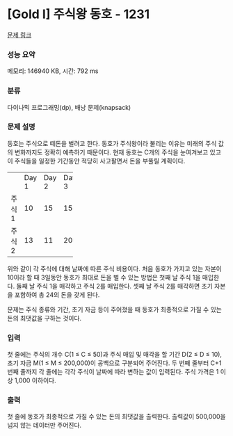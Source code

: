 # [Gold I] 주식왕 동호 - 1231 

[문제 링크](https://www.acmicpc.net/problem/1231) 

### 성능 요약

메모리: 146940 KB, 시간: 792 ms

### 분류

다이나믹 프로그래밍(dp), 배낭 문제(knapsack)

### 문제 설명

<p>동호는 주식으로 떼돈을 벌려고 한다.  동호가 주식왕이라 불리는 이유는 미래의 주식 값의 변화까지도 정확히 예측하기 때문이다. 현재 동호는 C개의 주식을 눈여겨보고 있고 이 주식들을 일정한 기간동안 적당히 사고팔면서 돈을 부풀릴 계획이다.</p>

<table class="table table-bordered" style="width:30%">
	<tbody>
		<tr>
			<td> </td>
			<td>Day 1</td>
			<td>Day 2</td>
			<td>Day 3</td>
		</tr>
		<tr>
			<td>주식 1</td>
			<td>10</td>
			<td>15</td>
			<td>15</td>
		</tr>
		<tr>
			<td>주식 2</td>
			<td>13</td>
			<td>11</td>
			<td>20</td>
		</tr>
	</tbody>
</table>

<p>위와 같이 각 주식에 대해 날짜에 따른 주식 비용이다. 처음 동호가 가지고 있는 자본이 10이라 할 때 3일동안 동호가 최대로 돈을 벌 수 있는 방법은 첫째 날 주식 1을 매입한다. 둘째 날 주식 1을 매각하고 주식 2를 매입한다. 셋째 날 주식 2를 매각하면 초기 자본을 포함하여 총 24의 돈을 갖게 된다.</p>

<p>문제는 주식 종류와 기간, 초기 자금 등이 주어졌을 때 동호가 최종적으로 가질 수 있는 돈의 최댓값을 구하는 것이다.</p>

### 입력 

 <p>첫 줄에는 주식의 개수 C(1 ≤ C ≤ 50)과 주식 매입 및 매각을 할 기간 D(2 ≤ D ≤ 10), 초기 자금 M(1 ≤ M ≤ 200,000)이 공백으로 구분되어 주어진다. 두 번째 줄부터 C+1번째 줄까지 각 줄에는 각각 주식이 날짜에 따라 변하는 값이 입력된다. 주식 가격은 1 이상 1,000 이하이다.</p>

### 출력 

 <p>첫 줄에 동호가 최종적으로 가질 수 있는 돈의 최댓값을 출력한다. 출력값이 500,000을 넘지 않는 데이터만 주어진다.</p>

